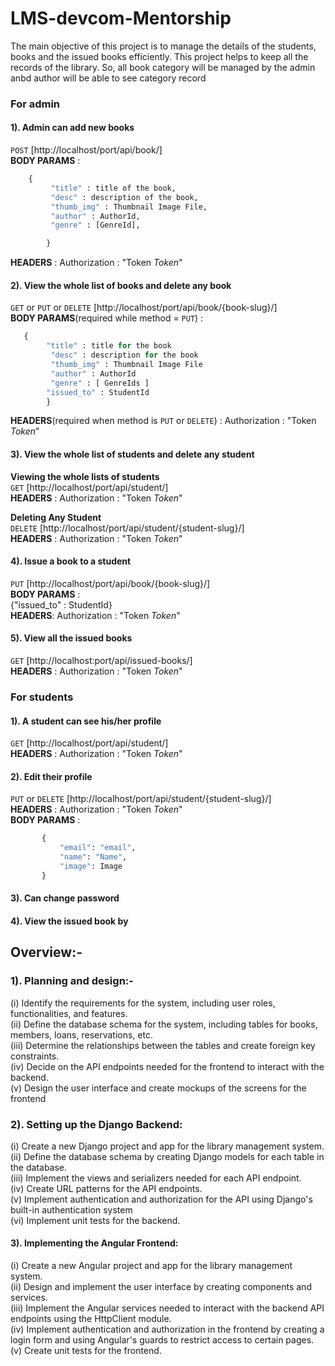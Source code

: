 # LMS-devcom-Mentorship
The main objective of this project is to manage the details of the students, books and the issued books efficiently. This project helps to keep all the records of the library. So, all book category will be managed by the admin anbd author will be able to see category record

### For admin <br>
#### 1). Admin can add new books <br>
`POST` [http://localhost/port/api/book/]<br>
**BODY PARAMS** : <br>
```python  
    {
         "title" : title of the book,
         "desc" : description of the book,
         "thumb_img" : Thumbnail Image File,
         "author" : AuthorId,
         "genre" : [GenreId],

        }
```      
**HEADERS** : Authorization : "Token *Token*"<br>
#### 2). View the whole list of books and delete any book <br>
`GET` or `PUT` or `DELETE` [http://localhost/port/api/book/{book-slug}/]<br>
**BODY PARAMS**(required while method = `PUT`) : <br>
```python 
   {
        "title" : title for the book
         "desc" : description for the book
         "thumb_img" : Thumbnail Image File
         "author" : AuthorId
         "genre" : [ GenreIds ]
        "issued_to" : StudentId
        } 
```

**HEADERS**(required when method is `PUT` or `DELETE`) : Authorization : "Token *Token*"<br>

#### 3). View the whole list of students and delete any student <br>

**Viewing the whole lists of students** <br>
`GET`  [http://localhost/port/api/student/]<br>
**HEADERS** : Authorization : "Token *Token*"<br>

**Deleting Any Student**<br>
`DELETE`  [http://localhost/port/api/student/{student-slug}/]<br>
**HEADERS** : Authorization : "Token *Token*"<br>


#### 4). Issue a book to a student <br>
`PUT`  [http://localhost/port/api/book/{book-slug}/]<br>
**BODY PARAMS** : <br>
        {"issued_to" : StudentId}
        <br>
**HEADERS**: Authorization : "Token *Token*"<br>


#### 5). View all the issued books <br>
`GET`  [http://localhost:port/api/issued-books/]<br>
**HEADERS** : Authorization : "Token *Token*"<br>

### For students <br>
#### 1). A student can see his/her profile <br>

`GET`  [http://localhost/port/api/student/]<br>
**HEADERS** : Authorization : "Token *Token*"<br>

#### 2). Edit their profile <br>
`PUT` or `DELETE` [http://localhost/port/api/student/{student-slug}/]<br>
**HEADERS** : Authorization : "Token *Token*"<br>
**BODY PARAMS** : 
 ```python
        {
            "email": "email",
            "name": "Name",
            "image": Image
        }
```
#### 3). Can change password <br>
#### 4). View the issued book by  <br>


## Overview:-

### 1). Planning and design:-<br>
(i) Identify the requirements for the system, including user roles, functionalities, and features.<br>
(ii) Define the database schema for the system, including tables for books, members, loans, reservations, etc.<br>
(iii) Determine the relationships between the tables and create foreign key constraints.<br>
(iv) Decide on the API endpoints needed for the frontend to interact with the backend.<br>
(v) Design the user interface and create mockups of the screens for the frontend<br>

### 2). Setting up the Django Backend:<br>
(i) Create a new Django project and app for the library management system.<br>
(ii) Define the database schema by creating Django models for each table in the database.<br>
(iii) Implement the views and serializers needed for each API endpoint.<br>
(iv) Create URL patterns for the API endpoints.<br>
(v) Implement authentication and authorization for the API using Django's built-in authentication system <br>
(vi) Implement unit tests for the backend.

#### 3). Implementing the Angular Frontend:<br>
(i) Create a new Angular project and app for the library management system.<br>
(ii) Design and implement the user interface by creating components and services.<br>
(iii) Implement the Angular services needed to interact with the backend API endpoints using the HttpClient module.<br>
(iv) Implement authentication and authorization in the frontend by creating a login form and using Angular's guards to restrict access to certain pages.<br>
(v) Create unit tests for the frontend.<br>

